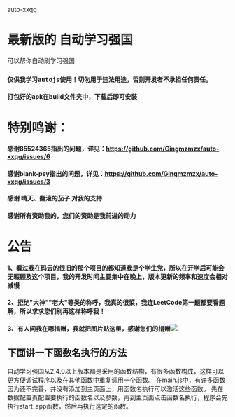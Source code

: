 auto-xxqg
# 最新版的 自动学习强国 
可以帮你自动刷学习强国
### `仅供我学习autojs使用！切勿用于违法用途，否则开发者不承担任何责任。`
#### 打包好的apk在build文件夹中，下载后即可安装

# 特别鸣谢：
#### 感谢85524365指出的问题，详见：https://github.com/Gingmzmzx/auto-xxqg/issues/6
#### 感谢blank-psy指出的问题，详见：https://github.com/Gingmzmzx/auto-xxqg/issues/3
#### 感谢 晴天、翻滚的茄子 对我的支持
#### 感谢所有资助我的，您们的资助是我前进的动力

# 公告
#### 1、看过我在码云的很旧的那个项目的都知道我是个学生党，所以在开学后可能会无暇顾及这个项目，我的开发时间主要集中在晚上，版本更新的频率和速度会相对减慢
#### 2、拒绝"大神""老大"等类的称呼，我真的很菜，我连LeetCode第一题都要看题解，所以求求您们别再这样称呼我！
#### 3、有人问我在哪捐赠，我就把图片贴这里，感谢您们的捐赠![](http://xzy.9gz.xyz/pic/fullsizerender(2).jpg)

## 下面讲一下函数名执行的方法
自动学习强国从2.4.0以上版本都是采用的函数结构，有很多函数构成，这样可以更方便调试程序以及在其他函数中重复调用一个函数。
在main.js中，有许多函数因为还不完善，并没有添加到主页面上，用函数名执行可以激活这些函数。
先在数据配置页配置要执行的函数名以及参数，再到主页面点击函数名执行，程序会先执行start_app函数，然后再执行选定的函数。
